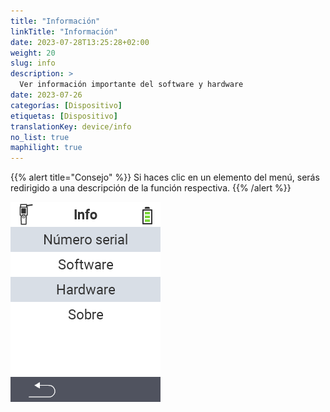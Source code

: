 ```yaml
---
title: "Información"
linkTitle: "Información"
date: 2023-07-28T13:25:28+02:00
weight: 20
slug: info
description: >
  Ver información importante del software y hardware
date: 2023-07-26
categorías: [Dispositivo]
etiquetas: [Dispositivo]
translationKey: device/info
no_list: true
maphilight: true
---
```

{{% alert title="Consejo" %}}
Si haces clic en un elemento del menú, serás redirigido a una descripción de la función respectiva.
{{% /alert %}}

<img src="images/menu.png" alt="VitalControl Información" title="Información" usemap="#workmap" class="maphilight" />

<map name="workmap">
  <area shape="rect" coords="2,40,238,80" alt="Número de serie" title="Para recuperar el número de serie de tu dispositivo haz clic aquí&#10;Mausklick: zur Dokumentation" href="/es/docs/device/info/serial-number/">
  <area shape="rect" coords="2,80,238,120" alt="Software" title="Las instrucciones para ver tu versión de software se pueden encontrar aquí&#10;Mausklick: zur Dokumentation" href="/es/docs/firmware/versions/">
  <area shape="rect" coords="2,120,238,160" alt="Hardware" title="Para acceder a la información del hardware de tu dispositivo haz clic aquí&#10;Mausklick: zur Dokumentation" href="/es/docs/device/info/hardware/">
  <area shape="rect" coords="2,160,238,200" alt="Acerca de" title="Consulta la información del proveedor&#10;Mausklick: zur Dokumentation" href="/es/docs/device/info/about/">

  <area shape="rect" coords="2,282,120,319" alt="Atrás" title="Retrocede un nivel&#10;Mouse click: open documentation" href="/es/docs/device/">
</map>
